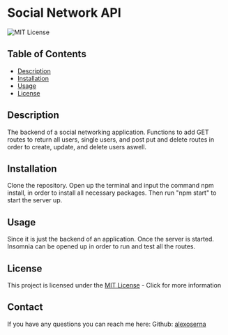# Social Network API
  ![MIT License](https://img.shields.io/badge/license-MIT-brightgreen "MIT License")

  ## Table of Contents

  - [Description](#description)
  - [Installation](#installation)
  - [Usage](#usage)
  - [License](#license)

  ## Description
  The backend of a social networking application. Functions to add GET routes to return all users, single users, and post put and delete routes in order to create, update, and delete users aswell.

  ## Installation
  Clone the repository. Open up the terminal and input the command npm install, in order to install all necessary packages. Then run "npm start" to start the server up.

  ## Usage
  Since it is just the backend of an application. Once the server is started. Insomnia can be opened up in order to run and test all the routes.

   ## License
  This project is licensed under the [MIT License](https://opensource.org/license/mit/) - Click for more information

  ## Contact
  If you have any questions you can reach me here:
  Github: [alexoserna](https://github.com/alexoserna)
